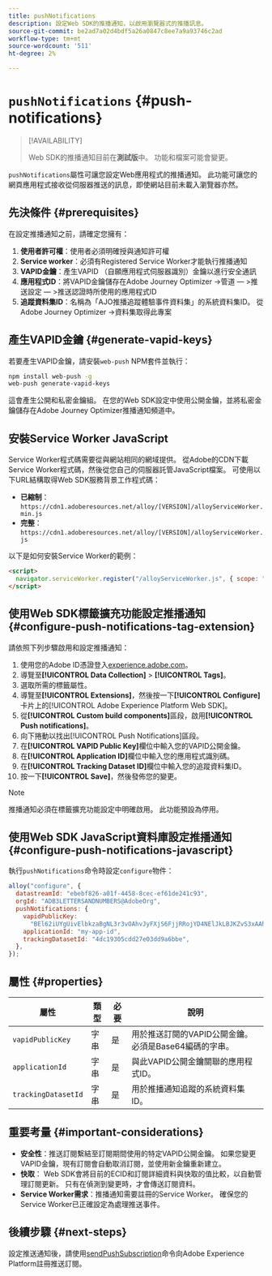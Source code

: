 ```yaml
---
title: pushNotifications
description: 設定Web SDK的推播通知，以啟用瀏覽器式的推播訊息。
source-git-commit: be2ad7a02d4bdf5a26a0847c8ee7a9a93746c2ad
workflow-type: tm+mt
source-wordcount: '511'
ht-degree: 2%

---
```



# `pushNotifications` {#push-notifications}

>[!AVAILABILITY]
>
> Web SDK的推播通知目前在&#x200B;**測試版**&#x200B;中。 功能和檔案可能會變更。

`pushNotifications`屬性可讓您設定Web應用程式的推播通知。 此功能可讓您的網頁應用程式接收從伺服器推送的訊息，即使網站目前未載入瀏覽器亦然。

## 先決條件 {#prerequisites}

在設定推播通知之前，請確定您擁有：

1. **使用者許可權**：使用者必須明確授與通知許可權
2. **Service worker**：必須有Registered Service Worker才能執行推播通知
3. **VAPID金鑰**：產生VAPID （自願應用程式伺服器識別）金鑰以進行安全通訊
4. **應用程式ID**：將VAPID金鑰儲存在Adobe Journey Optimizer ->管道 — >推送設定 — >推送認證時所使用的應用程式ID
5. **追蹤資料集ID**：名稱為「AJO推播追蹤體驗事件資料集」的系統資料集ID。 從Adobe Journey Optimizer ->資料集取得此專案

## 產生VAPID金鑰 {#generate-vapid-keys}

若要產生VAPID金鑰，請安裝`web-push` NPM套件並執行：

```bash
npm install web-push -g
web-push generate-vapid-keys
```

這會產生公開和私密金鑰組。 在您的Web SDK設定中使用公開金鑰，並將私密金鑰儲存在Adobe Journey Optimizer推播通知頻道中。

## 安裝Service Worker JavaScript

Service Worker程式碼需要從與網站相同的網域提供。 從Adobe的CDN下載Service Worker程式碼，然後從您自己的伺服器託管JavaScript檔案。 可使用以下URL結構取得Web SDK服務背景工作程式碼：

- **已縮制**： `https://cdn1.adoberesources.net/alloy/[VERSION]/alloyServiceWorker.min.js`
- **完整**： `https://cdn1.adoberesources.net/alloy/[VERSION]/alloyServiceWorker.js`

以下是如何安裝Service Worker的範例：

```html
<script>
  navigator.serviceWorker.register("/alloyServiceWorker.js", { scope: "/" });
</script>
```

## 使用Web SDK標籤擴充功能設定推播通知 {#configure-push-notifications-tag-extension}

請依照下列步驟啟用和設定推播通知：

1. 使用您的Adobe ID憑證登入[experience.adobe.com](https://experience.adobe.com)。
1. 導覽至&#x200B;**[!UICONTROL Data Collection]** > **[!UICONTROL Tags]**。
1. 選取所需的標籤屬性。
1. 導覽至&#x200B;**[!UICONTROL Extensions]**，然後按一下&#x200B;**[!UICONTROL Configure]**&#x200B;卡片上的[!UICONTROL Adobe Experience Platform Web SDK]。
1. 從&#x200B;**[!UICONTROL Custom build components]**&#x200B;區段，啟用&#x200B;**[!UICONTROL Push notifications]**。
1. 向下捲動以找出[!UICONTROL Push Notifications]區段。
1. 在&#x200B;**[!UICONTROL VAPID Public Key]**&#x200B;欄位中輸入您的VAPID公開金鑰。
1. 在&#x200B;**[!UICONTROL Application ID]**&#x200B;欄位中輸入您的應用程式識別碼。
1. 在&#x200B;**[!UICONTROL Tracking Dataset ID]**&#x200B;欄位中輸入您的追蹤資料集ID。
1. 按一下&#x200B;**[!UICONTROL Save]**，然後發佈您的變更。

>[!NOTE]
>
> 推播通知必須在標籤擴充功能設定中明確啟用。 此功能預設為停用。

## 使用Web SDK JavaScript資料庫設定推播通知 {#configure-push-notifications-javascript}

執行`pushNotifications`命令時設定`configure`物件：

```js
alloy("configure", {
  datastreamId: "ebebf826-a01f-4458-8cec-ef61de241c93",
  orgId: "ADB3LETTERSANDNUMBERS@AdobeOrg",
  pushNotifications: {
    vapidPublicKey:
      "BEl62iUYgUivElbkzaBgNL3r3vOAhvJyFXjS6FjjRRojYD4NElJkLBJKZvS3xAAh4_gE3WnMaZNu_KGP4jAQlJz",
    applicationId: "my-app-id",
    trackingDatasetId: "4dc19305cdd27e03dd9a6bbe",
  },
});
```

## 屬性 {#properties}

| 屬性 | 類型 | 必要 | 說明 |
|---------|----|---------|-----------|
| `vapidPublicKey` | 字串 | 是 | 用於推送訂閱的VAPID公開金鑰。 必須是Base64編碼的字串。 |
| `applicationId` | 字串 | 是 | 與此VAPID公開金鑰關聯的應用程式ID。 |
| `trackingDatasetId` | 字串 | 是 | 用於推播通知追蹤的系統資料集ID。 |

## 重要考量 {#important-considerations}

- **安全性**：推送訂閱繫結至訂閱期間使用的特定VAPID公開金鑰。 如果您變更VAPID金鑰，現有訂閱會自動取消訂閱，並使用新金鑰重新建立。
- **快取**： Web SDK會將目前的ECID和訂閱詳細資料與快取的值比較，以自動管理訂閱更新。 只有在偵測到變更時，才會傳送訂閱資料。
- **Service Worker需求**：推播通知需要註冊的Service Worker。 確保您的Service Worker已正確設定為處理推送事件。

## 後續步驟 {#next-steps}

設定推送通知後，請使用[sendPushSubscription](../sendpushsubscription.md)命令向Adobe Experience Platform註冊推送訂閱。
